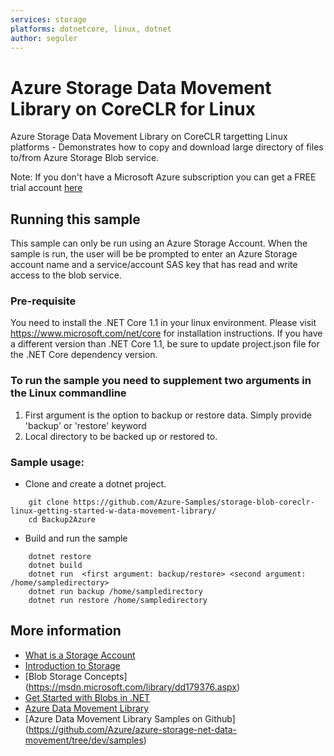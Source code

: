 ```yaml
---
services: storage 
platforms: dotnetcore, linux, dotnet
author: seguler
---
```


# Azure Storage Data Movement Library on CoreCLR for Linux

Azure Storage Data Movement Library on CoreCLR targetting Linux platforms - Demonstrates how to copy
and download large directory of files to/from Azure Storage Blob service.

Note: If you don't have a Microsoft Azure subscription you can
get a FREE trial account [here](http://go.microsoft.com/fwlink/?LinkId=330212)

## Running this sample

This sample can only be run using an Azure Storage Account. When the sample is run, the user will be
be prompted to enter an Azure Storage account name and a service/account SAS key that has read and write access to the blob service.

### Pre-requisite
You need to install the .NET Core 1.1 in your linux environment. Please visit https://www.microsoft.com/net/core for installation instructions. If you have a different version than .NET Core 1.1, be sure to update project.json file for the .NET Core dependency version.

### To run the sample you need to supplement two arguments in the Linux commandline
1. First argument is the option to backup or restore data. Simply provide 'backup' or 'restore' keyword
2. Local directory to be backed up or restored to. 

### Sample usage:
* Clone and create a dotnet project.
```azurecli
	git clone https://github.com/Azure-Samples/storage-blob-coreclr-linux-getting-started-w-data-movement-library/
	cd Backup2Azure
```
* Build and run the sample
```azurecli
	dotnet restore
	dotnet build
	dotnet run  <first argument: backup/restore> <second argument: /home/sampledirectory>
	dotnet run backup /home/sampledirectory
	dotnet run restore /home/sampledirectory
```

## More information
- [What is a Storage Account](http://azure.microsoft.com/en-us/documentation/articles/storage-whatis-account/)
- [Introduction to Storage](https://azure.microsoft.com/en-us/documentation/articles/storage-introduction/)
- [Blob Storage Concepts] (https://msdn.microsoft.com/library/dd179376.aspx)
- [Get Started with Blobs in .NET](https://azure.microsoft.com/en-us/documentation/articles/storage-dotnet-how-to-use-blobs/)
- [Azure Data Movement Library](https://www.nuget.org/packages/Microsoft.Azure.Storage.DataMovement)
- [Azure Data Movement Library Samples on Github] (https://github.com/Azure/azure-storage-net-data-movement/tree/dev/samples)
